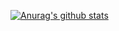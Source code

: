 [![Anurag's github stats](https://github-readme-stats.vercel.app/api?username=fumiya-kume)](https://github.com/fumiya-kume)
